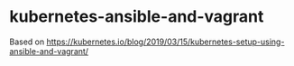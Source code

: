 # kubernetes-ansible-and-vagrant
Based on https://kubernetes.io/blog/2019/03/15/kubernetes-setup-using-ansible-and-vagrant/
